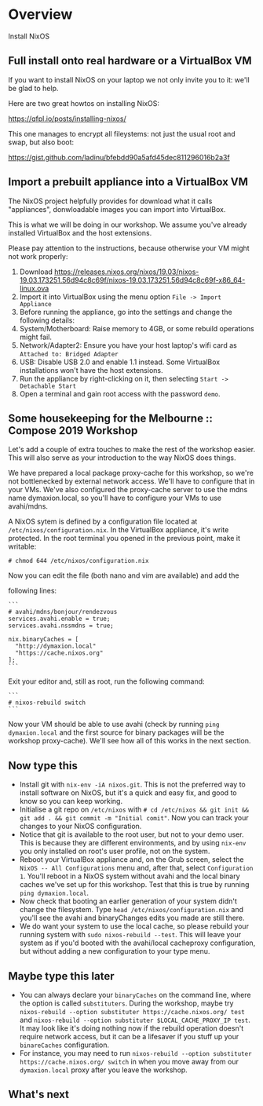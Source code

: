 # Overview

Install NixOS


## Full install onto real hardware or a VirtualBox VM

If you want to install NixOS on your laptop we not only invite you to it: we'll
be glad to help.

Here are two great howtos on installing NixOS:

https://qfpl.io/posts/installing-nixos/

This one manages to encrypt all fileystems: not just the usual root and swap,
but also boot:

https://gist.github.com/ladinu/bfebdd90a5afd45dec811296016b2a3f


## Import a prebuilt appliance into a VirtualBox VM

The NixOS project helpfully provides for download what it calls "appliances",
donwloadable images you can import into VirtualBox.

This is what we will be doing in our workshop. We assume you've already
installed VirtualBox and the host extensions.

Please pay attention to the instructions, because otherwise your VM might not
work properly:

1. Download
   https://releases.nixos.org/nixos/19.03/nixos-19.03.173251.56d94c8c69f/nixos-19.03.173251.56d94c8c69f-x86_64-linux.ova
1. Import it into VirtualBox using the menu option `File -> Import Appliance`
1. Before running the appliance, go into the settings and change the following
   details:
  1. System/Motherboard: Raise memory to 4GB, or some rebuild operations might
     fail.
  1. Network/Adapter2: Ensure you have your host laptop's wifi card as `Attached
     to: Bridged Adapter`
  1. USB: Disable USB 2.0 and enable 1.1 instead. Some VirtualBox installations
     won't have the host extensions.
1. Run the appliance by right-clicking on it, then selecting `Start ->
   Detachable Start`
1. Open a terminal and gain root access with the password `demo`.

## Some housekeeping for the Melbourne :: Compose 2019 Workshop

Let's add a couple of extra touches to make the rest of the workshop easier.
This will also serve as your introduction to the way NixOS does things.

We have prepared a local package proxy-cache for this workshop, so we're not
bottlenecked by external network access. We'll have to configure that in your
VMs. We've also configured the proxy-cache server to use the mdns name
dymaxion.local, so you'll have to configure your VMs to use avahi/mdns.

A NixOS sytem is defined by a configuration file located at
`/etc/nixos/configuration.nix`. In the VirtualBox appliance, it's write
protected. In the root terminal you opened in the previous point, make it
writable:

   ```
   # chmod 644 /etc/nixos/configuration.nix
   ```

Now you can edit the file (both nano and vim are available) and add the

following lines:

    ```
    # avahi/mdns/bonjour/rendezvous
    services.avahi.enable = true;
    services.avahi.nssmdns = true;

    nix.binaryCaches = [
      "http://dymaxion.local"
      "https://cache.nixos.org"
    ];
    ```
    
Exit your editor and, still as root, run the following command:

    ```
    # nixos-rebuild switch
    ```
    
Now your VM should be able to use avahi (check by running `ping dymaxion.local`
and the first source for binary packages will be the workshop proxy-cache).
We'll see how all of this works in the next section.


## Now type this

  - Install git with `nix-env -iA nixos.git`. This is not the preferred way to
    install software on NixOS, but it's a quick and easy fix, and good to know
    so you can keep working.
  - Initialise a git repo on `/etc/nixos` with `# cd /etc/nixos && git init &&
    git add . && git commit -m "Initial comit"`. Now you can track your changes
    to your NixOS configuration.
  - Notice that git is available to the root user, but not to your demo user.
    This is because they are different environments, and by using `nix-env` you
    only installed on root's user profile, not on the system.
  - Reboot your VirtualBox appliance and, on the Grub screen, select the `NixOS
    -- All Configurations` menu and, after that, select `Configuration 1`.
    You'll reboot in a NixOS system without avahi and the local binary caches
    we've set up for this workshop. Test that this is true by running `ping
    dymaxion.local`.
  - Now check that booting an earlier generation of your system didn't change
    the filesystem. Type `head /etc/nixos/configuration.nix` and you'll see the
    avahi and binaryChanges edits you made are still there.
  - We do want your system to use the local cache, so please rebuild your
    running system with `sudo nixos-rebuild --test`. This will leave your system
    as if you'd booted with the avahi/local cacheproxy configuration, but
    without adding a new configuration to your type menu.
  

## Maybe type this later

  - You can always declare your `binaryCaches` on the command line, where the
    option is called `substituters`. During the workshop, maybe try
    `nixos-rebuild --option substituter https://cache.nixos.org/ test` and
    `nixos-rebuild --option substituter $LOCAL_CACHE_PROXY_IP test`. It may look
    like it's doing nothing now if the rebuild operation doesn't require network
    access, but it can be a lifesaver if you stuff up your `binareCaches`
    configuration. 
  - For instance, you may need to run `nixos-rebuild --option substituter
    https://cache.nixos.org/ switch` in when you move away from our
    `dymaxion.local` proxy after you leave the workshop.


## What's next
